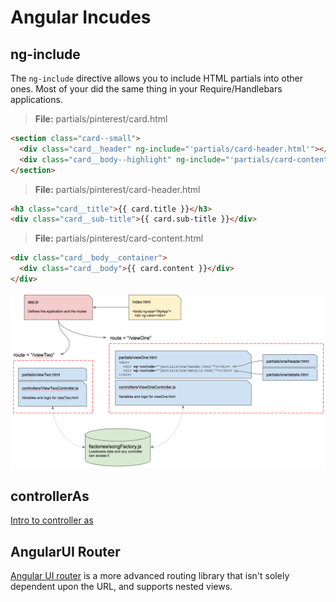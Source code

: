 # Angular Incudes

## ng-include

The `ng-include` directive allows you to include HTML partials into other ones. Most of your did the same thing in your Require/Handlebars applications.

> **File:** partials/pinterest/card.html

```html
<section class="card--small">
  <div class="card__header" ng-include="'partials/card-header.html'"></div>
  <div class="card__body--highlight" ng-include="'partials/card-content.html'"></div>
</section>
```

> **File:** partials/pinterest/card-header.html

```html
<h3 class="card__title">{{ card.title }}</h3>
<div class="card__sub-title">{{ card.sub-title }}</div>
```

> **File:** partials/pinterest/card-content.html

```html
<div class="card__body__container">
  <div class="card__body">{{ card.content }}</div>
</div>
```

![Angular Architecture](../assets/angular-arch-with-includes.png)

## controllerAs

[Intro to controller as](http://toddmotto.com/digging-into-angulars-controller-as-syntax/)

## AngularUI Router

[Angular UI router](https://github.com/angular-ui/ui-router) is a more advanced routing library that isn't solely dependent upon the URL, and supports nested views.
